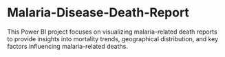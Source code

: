 # Malaria-Disease-Death-Report
This Power BI project focuses on visualizing malaria-related death reports to provide insights into mortality trends, geographical distribution, and key factors influencing malaria-related deaths.
